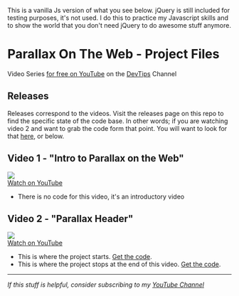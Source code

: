 This is a vanilla Js version of what you see below. jQuery is still included for testing purposes, it's not used. I do this to practice my Javascript skills and to show the world that you don't need jQuery to do awesome stuff anymore.

# Parallax On The Web - Project Files

Video Series [ for free on YouTube](https://www.youtube.com/playlist?list=PLqGj3iMvMa4IyCbhul-PdeiDqmh4ooJzk) on the [DevTips](https://www.youtube.com/user/DevTipsForDesigners) Channel

## Releases

Releases correspond to the videos. Visit the releases page on this repo to find the specific state of the code base. In other words; if you are watching video 2 and want to grab the code form that point. You will want to look for that [here](https://github.com/DevTips/Parallax-on-the-Web-DevTips-/releases), or below.

## Video 1 - "Intro to Parallax on the Web"

<a href="https://youtu.be/STwoa-9jxi0"><img src="https://i.ytimg.com/vi/STwoa-9jxi0/mqdefault.jpg"><br>Watch on YouTube</a>

- There is no code for this video, it's an introductory video



## Video 2 - "Parallax Header"

<a href="https://youtu.be/WTZpNAbz3jg"><img src="https://i.ytimg.com/vi/WTZpNAbz3jg/mqdefault.jpg"><br>Watch on YouTube</a>

- This is where the project starts. [Get the code](https://github.com/DevTips/Parallax-on-the-Web-DevTips-/releases/tag/v0.0).
- This is where the project stops at the end of this video. [Get the code](https://github.com/DevTips/Parallax-on-the-Web-DevTips-/releases/tag/v0.1).

---

_If this stuff is helpful, consider subscribing to my [YouTube Channel](https://www.youtube.com/user/DevTipsForDesigners)_
